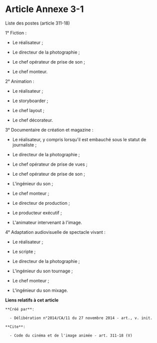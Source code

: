 # Article Annexe 3-1

Liste des postes (article 311-18) 

1° Fiction :

- Le réalisateur ;

- Le directeur de la photographie ;

- Le chef opérateur de prise de son ;

- Le chef monteur. 

2° Animation :

- Le réalisateur ;

- Le storyboarder ;

- Le chef layout ;

- Le chef décorateur. 

3° Documentaire de création et magazine :

- Le réalisateur, y compris lorsqu'il est embauché sous le statut de journaliste ;

- Le directeur de la photographie ;

- Le chef opérateur de prise de vues ;

- Le chef opérateur de prise de son ;

- L'ingénieur du son ;

- Le chef monteur ;

- Le directeur de production ;

- Le producteur exécutif ;

- L'animateur intervenant à l'image. 

4° Adaptation audiovisuelle de spectacle vivant :

- Le réalisateur ;

- Le scripte ;

- Le directeur de la photographie ;

- L'ingénieur du son tournage ;

- Le chef monteur ;

- L'ingénieur du son mixage.

**Liens relatifs à cet article**

	**Créé par**:

	  - Délibération n°2014/CA/11 du 27 novembre 2014 - art., v. init.

	**Cite**:

	  - Code du cinéma et de l'image animée - art. 311-18 (V)
